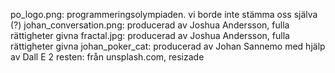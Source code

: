 po_logo.png: programmeringsolympiaden. vi borde inte stämma oss själva (?)
johan_conversation.png: producerad av Joshua Andersson, fulla rättigheter givna
fractal.jpg: producerad av Joshua Andersson, fulla rättigheter givna
johan_poker_cat: producerad av Johan Sannemo med hjälp av Dall E 2
resten: från unsplash.com, resizade